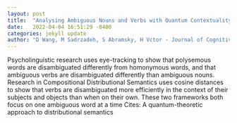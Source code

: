 ```yaml
---
layout: post
title:  "Analysing Ambiguous Nouns and Verbs with Quantum Contextuality Tools"
date:   2022-04-04 16:51:29 -0400
categories: jekyll update
author: "D Wang, M Sadrzadeh, S Abramsky, H Vctor - Journal of Cognitive , 2021"
---
```

Psycholinguistic research uses eye-tracking to show that polysemous words are disambiguated differently from homonymous words, and that ambiguous verbs are disambiguated differently than ambiguous nouns. Research in Compositional Distributional Semantics uses cosine distances to show that verbs are disambiguated more efficiently in the context of their subjects and objects than when on their own. These two frameworks both focus on one ambiguous word at a time Cites: A quantum-theoretic approach to distributional semantics